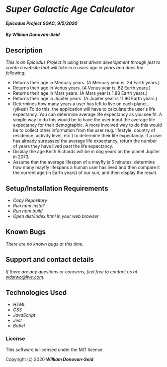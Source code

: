 # _Super Galactic Age Calculator_

#### _Epicodus Project SGAC, 9/5/2020_

#### By _**William Donovan-Seid**_

## Description

_This is an Epicodus Project in using test driven development through jest to create a website that will take in a users age in years and does the following:_

* Returns their age in Mercury years. (A Mercury year is .24 Earth years.)
* Returns their age in Venus years. (A Venus year is .62 Earth years.)
* Returns their age in Mars years. (A Mars year is 1.88 Earth years.)
* Returns their age in Jupiter years. (A Jupiter year is 11.86 Earth years.)
* Determines how many years a user has left to live on each planet… (yikes!) To do this, the application will have to calculate the  user's life expectancy. You can determine average life expectancy as you see fit. A simple way to do this would be to have the user input the average life expectancy for their demographic. A more involved way to do this would be to collect other information from the user (e.g. lifestyle, country of residence, activity level, etc.) to determine their life expectancy.
If a user has already surpassed the average life expectancy, return the number of years they have lived past the life expectancy.
* Display the age Keith Richards will be in dog years on the planet Jupiter in 2073.
* Assume that the average lifespan of a mayfly is 5 minutes, determine how many mayfly lifespans a human user has lived and then compare it the current age (in Earth years) of our sun, and then display the result.

## Setup/Installation Requirements

* _Copy Repository_
* _Run npm install_
* _Run npm build_
* _Open dist/index.html in your web browser_

## Known Bugs

_There are no known bugs at this time._

## Support and contact details

_If there are any questions or concerns, feel free to contact us at wdstwo@live.com._

## Technologies Used

* _HTML_
* _CSS_
* _JavaScript_
* _Jest_
* _Babel_

### License

This software is licensed under the MIT license.

Copyright (c) 2020 **_William Donovan-Seid_**